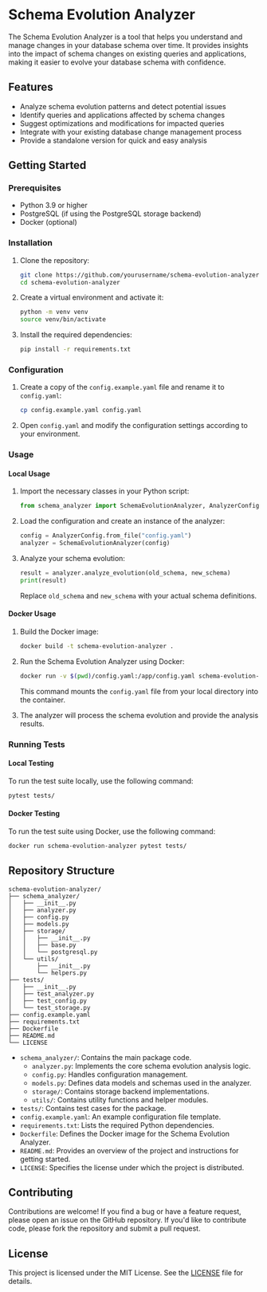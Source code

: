 # Schema Evolution Analyzer

The Schema Evolution Analyzer is a tool that helps you understand and manage changes in your database schema over time. It provides insights into the impact of schema changes on existing queries and applications, making it easier to evolve your database schema with confidence.

## Features

- Analyze schema evolution patterns and detect potential issues
- Identify queries and applications affected by schema changes
- Suggest optimizations and modifications for impacted queries
- Integrate with your existing database change management process
- Provide a standalone version for quick and easy analysis

## Getting Started

### Prerequisites

- Python 3.9 or higher
- PostgreSQL (if using the PostgreSQL storage backend)
- Docker (optional)

### Installation

1. Clone the repository:

   ```bash
   git clone https://github.com/yourusername/schema-evolution-analyzer.git
   cd schema-evolution-analyzer
   ```

2. Create a virtual environment and activate it:

   ```bash
   python -m venv venv
   source venv/bin/activate
   ```

3. Install the required dependencies:

   ```bash
   pip install -r requirements.txt
   ```

### Configuration

1. Create a copy of the `config.example.yaml` file and rename it to `config.yaml`:

   ```bash
   cp config.example.yaml config.yaml
   ```

2. Open `config.yaml` and modify the configuration settings according to your environment.

### Usage

#### Local Usage

1. Import the necessary classes in your Python script:

   ```python
   from schema_analyzer import SchemaEvolutionAnalyzer, AnalyzerConfig
   ```

2. Load the configuration and create an instance of the analyzer:

   ```python
   config = AnalyzerConfig.from_file("config.yaml")
   analyzer = SchemaEvolutionAnalyzer(config)
   ```

3. Analyze your schema evolution:

   ```python
   result = analyzer.analyze_evolution(old_schema, new_schema)
   print(result)
   ```

   Replace `old_schema` and `new_schema` with your actual schema definitions.

#### Docker Usage

1. Build the Docker image:

   ```bash
   docker build -t schema-evolution-analyzer .
   ```

2. Run the Schema Evolution Analyzer using Docker:

   ```bash
   docker run -v $(pwd)/config.yaml:/app/config.yaml schema-evolution-analyzer
   ```

   This command mounts the `config.yaml` file from your local directory into the container.

3. The analyzer will process the schema evolution and provide the analysis results.

### Running Tests

#### Local Testing

To run the test suite locally, use the following command:

```bash
pytest tests/
```

#### Docker Testing

To run the test suite using Docker, use the following command:

```bash
docker run schema-evolution-analyzer pytest tests/
```

## Repository Structure

```
schema-evolution-analyzer/
├── schema_analyzer/
│   ├── __init__.py
│   ├── analyzer.py
│   ├── config.py
│   ├── models.py
│   ├── storage/
│   │   ├── __init__.py
│   │   ├── base.py
│   │   └── postgresql.py
│   └── utils/
│       ├── __init__.py
│       └── helpers.py
├── tests/
│   ├── __init__.py
│   ├── test_analyzer.py
│   ├── test_config.py
│   └── test_storage.py
├── config.example.yaml
├── requirements.txt
├── Dockerfile
├── README.md
└── LICENSE
```

- `schema_analyzer/`: Contains the main package code.
  - `analyzer.py`: Implements the core schema evolution analysis logic.
  - `config.py`: Handles configuration management.
  - `models.py`: Defines data models and schemas used in the analyzer.
  - `storage/`: Contains storage backend implementations.
  - `utils/`: Contains utility functions and helper modules.
- `tests/`: Contains test cases for the package.
- `config.example.yaml`: An example configuration file template.
- `requirements.txt`: Lists the required Python dependencies.
- `Dockerfile`: Defines the Docker image for the Schema Evolution Analyzer.
- `README.md`: Provides an overview of the project and instructions for getting started.
- `LICENSE`: Specifies the license under which the project is distributed.

## Contributing

Contributions are welcome! If you find a bug or have a feature request, please open an issue on the GitHub repository. If you'd like to contribute code, please fork the repository and submit a pull request.

## License

This project is licensed under the MIT License. See the [LICENSE](LICENSE) file for details.